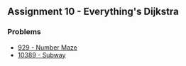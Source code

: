 ## Assignment 10 - Everything's Dijkstra


### Problems

- [929 - Number Maze](https://onlinejudge.org/external/9/929.pdf)	
- [10389 - Subway](https://onlinejudge.org/external/103/10389.pdf)
